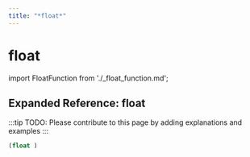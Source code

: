 ```yaml
---
title: "*float*"
---
```


# float

import FloatFunction from './_float_function.md';

<FloatFunction />

## Expanded Reference: float

:::tip
TODO: Please contribute to this page by adding explanations and examples
:::

```lisp
(float )
```
